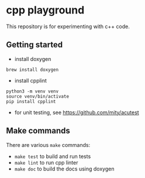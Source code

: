 # cpp playground

This repository is for experimenting with c++ code.

## Getting started

* install doxygen

`brew install doxygen`



* install cpplint

```
python3 -m venv venv
source venv/bin/activate
pip install cpplint
```


* for unit testing, see https://github.com/mity/acutest


## Make commands

There are various `make` commands:

* `make test` to build and run tests
* `make lint` to run cpp linter
* `make doc` to build the docs using doxygen

